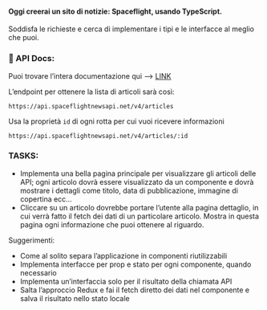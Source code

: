 #### Oggi creerai un sito di notizie: **Spaceflight**, usando TypeScript.

Soddisfa le richieste e cerca di implementare i tipi e le interfacce al meglio che puoi.

### 📃 API Docs:

Puoi trovare l’intera documentazione qui –> [LINK](https://api.spaceflightnewsapi.net/v3/documentation)

L’endpoint per ottenere la lista di articoli sarà così:

```
https://api.spaceflightnewsapi.net/v4/articles
```

Usa la proprietà `id` di ogni rotta per cui vuoi ricevere informazioni

```
https://api.spaceflightnewsapi.net/v4/articles/:id
```

### TASKS:

- Implementa una bella pagina principale per visualizzare gli articoli delle API; ogni articolo dovrà essere visualizzato da un componente e dovrà mostrare i dettagli come titolo, data di pubblicazione, immagine di copertina ecc…
- Cliccare su un articolo dovrebbe portare l’utente alla pagina dettaglio, in cui verrà fatto il fetch dei dati di un particolare articolo. Mostra in questa pagina ogni informazione che puoi ottenere al riguardo.

Suggerimenti:

- Come al solito separa l’applicazione in componenti riutilizzabili
- Implementa interfacce per prop e stato per ogni componente, quando necessario
- Implementa un’interfaccia solo per il risultato della chiamata API
- Salta l’approccio Redux e fai il fetch diretto dei dati nel componente e salva il risultato nello stato locale
